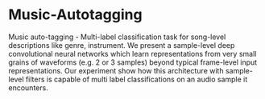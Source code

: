# Music-Autotagging

Music auto-tagging - Multi-label classification task for song-level descriptions like genre, instrument.
We present a sample-level deep convolutional neural networks which learn representations from very small grains of waveforms (e.g. 2 or 3 samples) beyond typical frame-level input representations.
Our experiment show how this architecture with sample-level filters is capable of multi label classifications on an audio sample it encounters.
